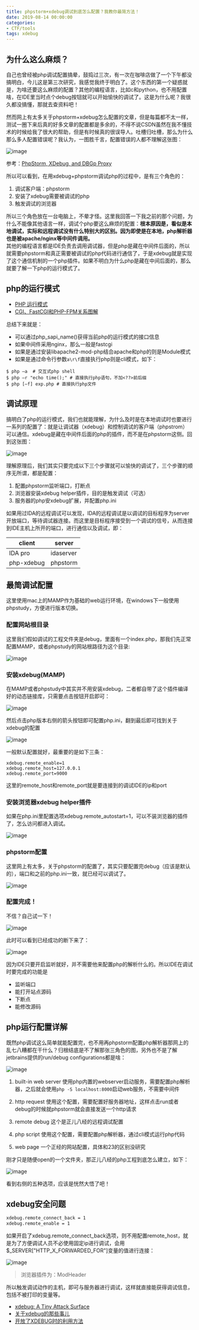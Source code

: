 ```yaml
---
title: phpstorm+xdebug调试到底怎么配置？我教你最简方法！
date: 2019-08-14 00:00:00
categories:
- CTF/tools
tags: xdebug
---
```


## 为什么这么麻烦？

自己也曾经被php调试配置搞晕，鼓捣过三次，有一次在咖啡店做了一个下午都没搞明白，今儿这是第三次研究，我感觉我终于明白了。这个东西的第一个疑惑就是，为啥还要这么麻烦的配置？其他的编程语言，比如c和python，也不用配置啥，在IDE里当时点个debug按钮就可以开始愉快的调试了。这是为什么呢？我很久都没搞懂，那就去查资料吧！  

然而网上有太多关于phpstorm+xdebug怎么配置的文章，但是每篇都不太一样，测试一圈下来后真的好多文章的配置都是多余的，不得不说CSDN虽然在我不懂技术的时候给我了很大的帮助，但是有时候真的很误导人。吐槽归吐槽，那么为什么那么多人配置错误呢？我认为，一图胜千言，配置错误的人都不理解这张图：

![image](https://xuanxuanblingbling.github.io/assets/pic/php/php1.png)

参考：[PhpStorm, XDebug, and DBGp Proxy](https://www.cnblogs.com/jice/p/5064838.html)

所以可以看到，在用xdebug+phpstorm调试php的过程中，是有三个角色的：

1. 调试客户端：phpstorm
2. 安装了xdebug需要被调试的php
3. 触发调试的浏览器

所以三个角色放在一台电脑上，不晕才怪。这里我回答一下我之前的那个问题，为什么不能像其他语言一样，调试个php要这么麻烦的配置：**根本原因是，看似是本地调试，实际和远程调试没有什么特别大的区别。因为即使是在本地，php解析器也是被apache/nginx等中间件调用。**  
其他的编程语言都是IDE负责去调用调试器，但是php是藏在中间件后面的，所以就需要phpstorm和真正需要被调试的php代码进行通信了，于是xdebug就是实现了这个通信机制的一个php插件。如果不明白为什么php是藏在中间后面的，那么就要了解一下php的运行模式了。

## php的运行模式

- [PHP 运行模式](https://segmentfault.com/a/1190000014547406#articleHeader1)
- [CGI、FastCGI和PHP-FPM关系图解](https://www.awaimai.com/371.html)

总结下来就是：

- 可以通过php_sapi_name()获得当前php的运行模式的接口信息
- 如果中间件采用nginx，那么一般是fastcgi
- 如果是通过安装libapache2-mod-php结合apache和php的则是Module模式
- 如果是通过命令行参数`a\r\f`直接执行php则是cli模式，如下：

```shell
$ php –a  # 交互式php shell
$ php –r "echo time();" # 直接执行php语句，不加<??>前后缀
$ php [–f] exp.php # 直接执行php文件
```

## 调试原理

搞明白了php的运行模式，我们也就能理解，为什么及时是在本地调试时也要进行一系列的配置了：就是让调试器（xdebug）和控制调试的客户端（phpstrom）可以通信。xdebug是藏在中间件后面的php的插件，而不是在phpstorm这侧。回到这张图：

![image](https://xuanxuanblingbling.github.io/assets/pic/php/php1.png)

理解原理后，我们其实只要完成以下三个步骤就可以愉快的调试了，三个步骤的顺序无所谓，都是配置：

1. 配置phpstorm监听端口，打断点
2. 浏览器安装xdebug helper插件，目的是触发调试（可选）
3. 服务器的php安xdebug扩展，并配置php.ini

如果用过IDA的远程调试可以发现，IDA的远程调试是以调试的目标程序为server开放端口，等待调试器连接。而这里是目标程序接受到一个调试的信号，从而连接到IDE主机上所开的端口，进行通信以及调试，即：

|client|server|
|---|---|
|IDA pro|idaserver|
|php-xdebug|phpstorm|

## 最简调试配置

这里使用mac上的MAMP作为基础的web运行环境，在windows下一般使用phpstudy，方便进行版本切换。

### 配置网站根目录

这里我们假如调试的工程文件夹是debug，里面有一个index.php，那我们先正常配置MAMP，或者phpstudy的网站根路径为这个目录:

![image](https://xuanxuanblingbling.github.io/assets/pic/php/MAMP.jpg)

### 安装xdebug(MAMP)

在MAMP或者phpstudy中其实并不用安装xdebug，二者都自带了这个插件编译好的动态链接库，只需要点击按钮开启即可：

![image](https://xuanxuanblingbling.github.io/assets/pic/php/xdebug1.jpg)

然后点击php版本右侧的箭头按钮即可配置php.ini，翻到最后即可找到关于xdebug的配置

![image](https://xuanxuanblingbling.github.io/assets/pic/php/xdebug2.png)

一般默认配置就好，最重要的是如下三条：

```
xdebug.remote_enable=1
xdebug.remote_host=127.0.0.1
xdebug.remote_port=9000
```

这里的remote_host和remote_port就是要连接到的调试IDE的ip和port

### 安装浏览器xdebug helper插件

如果在php.ini里配置选项xdebug.remote_autostart=1，可以不装浏览器的插件了，怎么访问都进入调试。

![image](https://xuanxuanblingbling.github.io/assets/pic/php/plugin.png)


### phpstorm配置

这里网上有太多，关于phpstorm的配置了，其实只要配置完debug（应该是默认的），端口和之前的php.ini一致，就已经可以调试了。

![image](https://xuanxuanblingbling.github.io/assets/pic/php/phpstorm.png)

### 配置完成！

不信？自己试一下！

![image](https://xuanxuanblingbling.github.io/assets/pic/php/break.png)

此时可以看到已经成功的断下来了：

![image](https://xuanxuanblingbling.github.io/assets/pic/php/break2.png)

因为IDE只要开启监听就好，并不需要他来配置php的解析什么的。所以IDE在调试时要完成的功能是

- 监听端口
- 能打开站点源码
- 下断点
- 能修改源码

## php运行配置详解

既然php调试这么简单就能配置完，也不用再phpstorm配置php解析器那网上的乱七八糟都在干什么？归根结底是不了解那张三角色的图，另外也不是了解jetbrains提供的run/debug configurations都是啥：

![image](https://xuanxuanblingbling.github.io/assets/pic/php/config.png)

1. built-in web server 使用php内置的webserver启动服务，需要配置php解析器，之后就会使用```php -S localhost:8000```启动web服务，不需要中间件

2. http request 使用这个配置，需要配置好服务器地址，这样点击run或者debug的时候就phpstorm就会直接发送一个http请求

3. remote debug 这个是正儿八经的远程调试配置

4. php script 使用这个配置，需要配置php解析器，通过cli模式运行php代码

5. web page 一个正经的网站配置，具体和23的区别没研究

刚才只是随便open的一个文件夹，那正儿八经的php工程到底怎么建立，如下：

![image](https://xuanxuanblingbling.github.io/assets/pic/php/project.png)

看到右侧的五种选项，应该是恍然大悟了吧！

## xdebug安全问题

```bash
xdebug.remote_connect_back = 1 
xdebug.remote_enable = 1
```

如果开启了xdebug.remote_connect_back选项，则不用配置remote_host，就是为了方便调试人员不必使用固定ip进行调试，会用$_SERVER["HTTP_X_FORWARDED_FOR"]变量的值进行连接：

![image](https://xuanxuanblingbling.github.io/assets/pic/php/xff.png)

> 浏览器插件为：ModHeader

所以触发调试动作的主机，即可与服务器进行调试，这样就直接能获得调试信息，包括不被打印的变量等。

- [xdebug: A Tiny Attack Surface](https://paper.seebug.org/397/)
- [关于xdebug的那些事儿](http://0sec.com.cn/2018-05-10/)
- [开放了XDEBUG时的利用方法](https://blog.csdn.net/fnmsd/article/details/79552319)